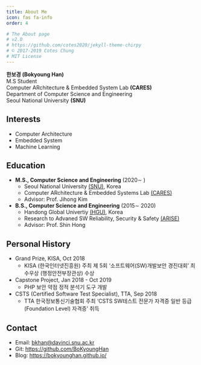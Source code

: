 ```yaml
---
title: About Me
icon: fas fa-info
order: 4

# The About page
# v2.0
# https://github.com/cotes2020/jekyll-theme-chirpy
# © 2017-2019 Cotes Chung
# MIT License
---
```


**한보경 (Bokyoung Han)** <br>
M.S Student <br>
Computer ARchitecture & Embedded System Lab **(CARES)** <br>
Department of Computer Science and Engineering <br>
Seoul National University **(SNU)**

## Interests
 - Computer Architecture
 - Embedded System
 - Machine Learning

## Education
 - **M.S., Computer Science and Engineering** (2020∼ )  
    - Seoul National University [(SNU)](https://www.snu.ac.kr/), Korea  
	- Computer ARchitecture & Embedded Systems Lab [(CARES)](http://cares.snu.ac.kr)  
	- Advisor: Prof. Jihong Kim  
 - **B.S., Computer Science and Engineering** (2015∼ 2020)  
    - Handong Global Univertiy [(HGU)](https://www.hisnet.handong.edu/), Korea  
	- Research to Advaned SW Reliability, Security & Safety [(ARISE)](http://arise.handong.edu)
	- Advisor: Prof. Shin Hong  

## Personal History
- Grand Prize, KISA, Oct 2018
   - KISA (한국인터넷진흥원) 주최 제 5회 ‘소프트웨어(SW)개발보안 경진대회’ 최수우상 (행정안전부장관상) 수상
- Capstone Project, Jan 2018 - Oct 2019
   - PHP 보안 약점 정적 분석기 도구 개발
- CSTS (Certified Software Test Specialist), TTA, Sep 2018
   - TTA 한국정보통신기술협회 주최 ‘CSTS SW테스트 전문가 자격증 일반 등급 (Foundation Level) 자격증’ 취득

## Contact
- Email: bkhan@davinci.snu.ac.kr
- Git: https://github.com/BoKyoungHan
- Blog: https://bokyounghan.github.io/

